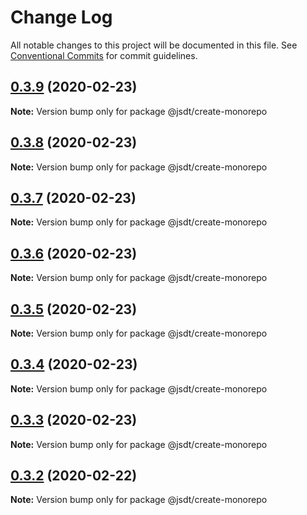 # Change Log

All notable changes to this project will be documented in this file.
See [Conventional Commits](https://conventionalcommits.org) for commit guidelines.

## [0.3.9](https://github.com/jsdevtools/jsdevtools/compare/@jsdt/create-monorepo@0.3.8...@jsdt/create-monorepo@0.3.9) (2020-02-23)

**Note:** Version bump only for package @jsdt/create-monorepo





## [0.3.8](https://github.com/jsdevtools/jsdevtools/compare/@jsdt/create-monorepo@0.3.6...@jsdt/create-monorepo@0.3.8) (2020-02-23)

**Note:** Version bump only for package @jsdt/create-monorepo





## [0.3.7](https://github.com/jsdevtools/jsdevtools/compare/@jsdt/create-monorepo@0.3.6...@jsdt/create-monorepo@0.3.7) (2020-02-23)

**Note:** Version bump only for package @jsdt/create-monorepo





## [0.3.6](https://github.com/jsdevtools/jsdevtools/compare/@jsdt/create-monorepo@0.3.5...@jsdt/create-monorepo@0.3.6) (2020-02-23)

**Note:** Version bump only for package @jsdt/create-monorepo





## [0.3.5](https://github.com/jsdevtools/jsdevtools/compare/@jsdt/create-monorepo@0.3.1...@jsdt/create-monorepo@0.3.5) (2020-02-23)

**Note:** Version bump only for package @jsdt/create-monorepo





## [0.3.4](https://github.com/jsdevtools/jsdevtools/compare/@jsdt/create-monorepo@0.3.1...@jsdt/create-monorepo@0.3.4) (2020-02-23)

**Note:** Version bump only for package @jsdt/create-monorepo





## [0.3.3](https://github.com/jsdevtools/jsdevtools/compare/@jsdt/create-monorepo@0.3.1...@jsdt/create-monorepo@0.3.3) (2020-02-23)

**Note:** Version bump only for package @jsdt/create-monorepo





## [0.3.2](https://github.com/jsdevtools/jsdevtools/compare/@jsdt/create-monorepo@0.3.1...@jsdt/create-monorepo@0.3.2) (2020-02-22)

**Note:** Version bump only for package @jsdt/create-monorepo





                                                                                                                                                                                                                                                                                                                                                                                                                                                                                                                                                                                                                                                                                                                                                                                                                                                                                                                                                                                                                                                                                                                                                                                                                                                                                                                                                                                                                                                                                                                                                                                                                                                                                                                                                                                                                                                                                                                                                                                                                                                                                                                                                                                                                                                                                                                                                                                                                                                                                                                                                                                                                                                                                                                                                                                                                                                                                                                                                                                                                                                                                                                                                                                                                                                                                                                                                                                                                                                                                                                                                                                                                                                                                                                                                                                                                                                                                                                                                                                                                                                                                                                                                                                                                                                                                                                                                                                                                                                                                                                                                                                                                                                                                                                                                                                                                                                                                                                                                                                                                                                                                                                                                                                                                                                                                                                                                                                                                                                                                                                                                                                                                                                                                        

